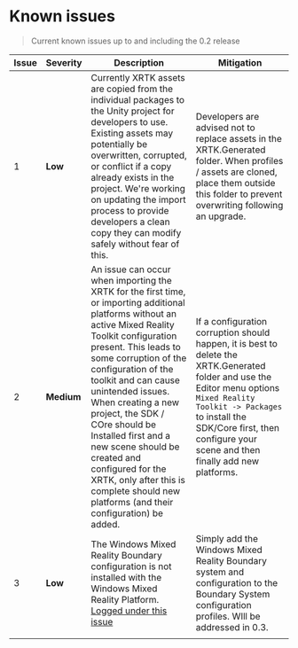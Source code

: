 # Known issues 

> Current known issues up to and including the 0.2 release

Issue | Severity | Description | Mitigation
|---|---|---|---|
| 1 | **Low** | Currently XRTK assets are copied from the individual packages to the Unity project for developers to use. Existing assets may potentially be overwritten, corrupted, or conflict if a copy already exists in the project. We're working on updating the import process to provide developers a clean copy they can modify safely without fear of this. | Developers are advised not to replace assets in the XRTK.Generated folder.  When profiles / assets are cloned, place them outside this folder to prevent overwriting following an upgrade.
| 2 | **Medium** | An issue can occur when importing the XRTK for the first time, or importing additional platforms without an active Mixed Reality Toolkit configuration present.  This leads to some corruption of the configuration of the toolkit and can cause unintended issues. When creating a new project, the SDK / COre should be Installed first and a new scene should be created and configured for the XRTK, only after this is complete should new platforms (and their configuration) be added. | If a configuration corruption should happen, it is best to delete the XRTK.Generated folder and use the Editor menu options `Mixed Reality Toolkit -> Packages` to install the SDK/Core first, then configure your scene and then finally add new platforms.
| 3 | **Low** | The Windows Mixed Reality Boundary configuration is not installed with the Windows Mixed Reality Platform. [Logged under this issue](https://github.com/XRTK/WindowsMixedReality/issues/113) | Simply add the Windows Mixed Reality Boundary system and configuration to the Boundary System configuration profiles.  WIll be addressed in 0.3.
||||